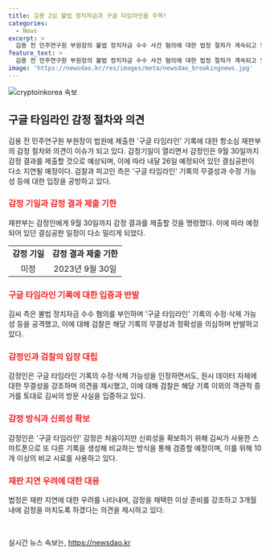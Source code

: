 ```yaml
---
title: 김용 2심 불법 정치자금과 구글 타임라인을 주목!
categories:
  - News
excerpt: >
  김용 전 민주연구원 부원장의 불법 정치자금 수수 사건 혐의에 대한 법정 절차가 계속되고 있습니다. 형사13부는 감정기일을 열어 감정인에게 결과를 제출하라고 명령했습니다. 김씨 측은 구글 타임라인을 통해 불법 자금 수수를 부인했지만, 검찰은 이 기록의 수정 가능성을 주장하며 반발했습니다. 감정인 서씨는 구글 타임라인의 무결성을 의심하며 원시 데이터의 수정 가능성을 확인할 예정이라고 밝혔습니다. 재판부는 재판이 다소 지연될 수 있지만, 3개월 내에 감정 결과를 제출하라고 지시했습니다. 2021년 유동규 전 성남도시개발공사 본부장을 통한 불법 자금과 뇌물 수수 혐의에 대한 다음 공판은 오는 8월 26일에 예정되어 있습니다.
feature_text: >
  김용 전 민주연구원 부원장의 불법 정치자금 수수 사건 혐의에 대한 법정 절차가 계속되고 있습니다. 형사13부는 감정기일을 열어 감정인에게 결과를 제출하라고 명령했습니다. 김씨 측은 구글 타임라인을 통해 불법 자금 수수를 부인했지만, 검찰은 이 기록의 수정 가능성을 주장하며 반발했습니다. 감정인 서씨는 구글 타임라인의 무결성을 의심하며 원시 데이터의 수정 가능성을 확인할 예정이라고 밝혔습니다. 재판부는 재판이 다소 지연될 수 있지만, 3개월 내에 감정 결과를 제출하라고 지시했습니다. 2021년 유동규 전 성남도시개발공사 본부장을 통한 불법 자금과 뇌물 수수 혐의에 대한 다음 공판은 오는 8월 26일에 예정되어 있습니다.
image: 'https://newsdao.kr/res/images/meta/newsdao_breakingnews.jpg'
---
```


<p><img src="https://newsdao.kr/res/images/meta/newsdao_breakingnews.jpg" alt="cryptoinkorea 속보" /></p>

<h2 data-ke-size="size26">구글 타임라인 감정 절차와 의견</h2>

<p data-ke-size="size16">김용 전 민주연구원 부원장이 법원에 제출한 '구글 타임라인' 기록에 대한 항소심 재판부의 감정 절차와 의견이 이슈가 되고 있다. 감정기일이 열리면서 감정인은 9월 30일까지 감정 결과를 제출할 것으로 예상되며, 이에 따라 내달 26일 예정되어 있던 결심공판이 다소 지연될 예정이다. 검찰과 피고인 측은 '구글 타임라인' 기록의 무결성과 수정 가능성 등에 대한 입장을 공방하고 있다.</p>

<h3><b><span style="color: #ee2323;">감정 기일과 감정 결과 제출 기한</span></b></h3>

<p data-ke-size="size16">재판부는 감정인에게 9월 30일까지 감정 결과를 제출할 것을 명령했다. 이에 따라 예정되어 있던 결심공판 일정이 다소 밀리게 되었다.</p>

<table>
  <tr>
    <td style="text-align: center; height: 17px;"><b>감정 기일</b></td>
    <td style="text-align: center; height: 17px;"><b>감정 결과 제출 기한</b></td>
  </tr>
  <tr>
    <td style="text-align: center; height: 17px;">미정</td>
    <td style="text-align: center; height: 17px;">2023년 9월 30일</td>
  </tr>
</table>

<h3><b><span style="color: #ee2323;">구글 타임라인 기록에 대한 입증과 반발</span></b></h3>

<p data-ke-size="size16">김씨 측은 불법 정치자금 수수 혐의를 부인하며 '구글 타임라인' 기록의 수정·삭제 가능성 등을 공격했고, 이에 대해 검찰은 해당 기록의 무결성과 정확성을 의심하며 반발하고 있다.</p>

<h3><b><span style="color: #ee2323;">감정인과 검찰의 입장 대립</span></b></h3>

<p data-ke-size="size16">감정인은 구글 타임라인 기록의 수정·삭제 가능성을 인정하면서도, 원시 데이터 자체에 대한 무결성을 강조하며 의견을 제시했고, 이에 대해 검찰은 해당 기록 이외의 객관적 증거를 토대로 김씨의 방문 사실을 입증하고 있다.</p>

<h3><b><span style="color: #ee2323;">감정 방식과 신뢰성 확보</span></b></h3>

<p data-ke-size="size16">감정인은 '구글 타임라인' 감정은 처음이지만 신뢰성을 확보하기 위해 김씨가 사용한 스마트폰으로 또 다른 기록을 생성해 비교하는 방식을 통해 검증할 예정이며, 이를 위해 10개 이상의 비교 시료를 사용하고 있다.</p>

<h3><b><span style="color: #ee2323;">재판 지연 우려에 대한 대응</span></b></h3>

<p data-ke-size="size16">법정은 재판 지연에 대한 우려를 나타내며, 감정을 채택한 이상 준비를 강조하고 3개월 내에 감정을 마치도록 하겠다는 의견을 제시하고 있다.</p>

<p data-ke-size="size16">&nbsp;</p>
실시간 뉴스 속보는, <a href="https://newsdao.kr" rel="dofollow">https://newsdao.kr</a>


